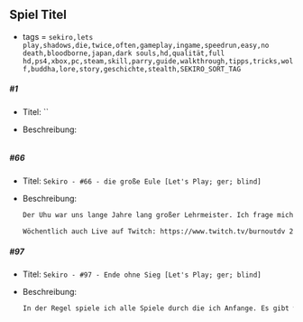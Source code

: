 ## Spiel Titel

* tags = `sekiro,lets play,shadows,die,twice,often,gameplay,ingame,speedrun,easy,no death,bloodborne,japan,dark souls,hd,qualität,full hd,ps4,xbox,pc,steam,skill,parry,guide,walkthrough,tipps,tricks,wolf,buddha,lore,story,geschichte,stealth,SEKIRO_SORT_TAG`

##### #1

* Titel: ``

* Beschreibung:

  ```markdown
  
  ```

##### #66

* Titel: `Sekiro - #66 - die große Eule [Let's Play; ger; blind]`

* Beschreibung:

  ```markdown
  Der Uhu war uns lange Jahre lang großer Lehrmeister. Ich frage mich jetzt übrigens, mit ein wenig Abstand zu der gesamten Geschichte. Wie kann der komische Uhu eigentlich so groß s ein. Außerdem sind seine Haare ziemlich fantastisch. Und warum ist der Typ so immun gegen einfach alles. Man möchte ja eigentlich meinen das wir ein scharfes Schwert haben das in der Lage ist einige Muskelstränge einfach durchzuschneiden und dann sollte doch auch der große Mann auseinander fallen. Aber vielleicht passiert auch genau das und ich überschätze einfach nur wie schnell sowas gehen sollte. Wie dem auch sei, heute habe ich bestimmt Erfolg.
  
  Wöchentlich auch Live auf Twitch: https://www.twitch.tv/burnoutdv 20 - 23 Uhr
  ```

##### #97

* Titel: `Sekiro - #97 - Ende ohne Sieg [Let's Play; ger; blind]`

* Beschreibung:

  ```markdown
  In der Regel spiele ich alle Spiele durch die ich Anfange. Es gibt wirklich nur sehr wenige Ausnahmen und in den meisten Fällen kann ich mich damit herausreden das ich ja nur kurz pausiert habe und den Spielbetrieb bestimmt bald wieder aufnehme. Bei Sekiro ist das nicht so. Der Endkampf macht mich fertig und ich habe einfach nicht das Gefühl das ich irgendwie Fortschritte mache. Stattdessen fühle ich mich so als würde ich mit jedem Kampf schlechter werden. Das ist kein schönes Gefühl. Irgendwann, wenn ich einmal älter, stärker und schöner bin und eventuell mehr Schlaf erhalte könnte ich es einmal versuchen und eventuell Erfolg haben. Aber im aktuellen Stand sehe ich nicht das hier noch irgendwas Reiße. Eines Tages, ja eines Tages werde ich wieder kommen und vielleicht Erfolg haben.
  ```
